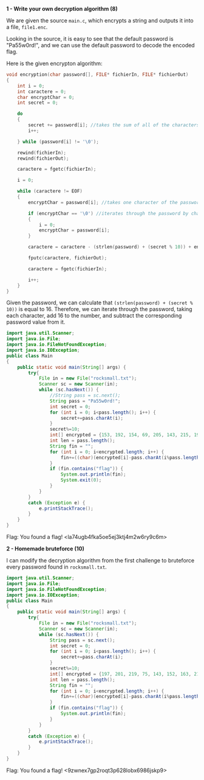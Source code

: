 **1 - Write your own decryption algorithm (8)**

We are given the source `main.c`, which encrypts a string and outputs it into a file, `file1.enc`. 

Looking in the source, it is easy to see that the default password is "Pa55w0rd!", and we can use the default password to decode the encoded flag.

Here is the given encrypton algorithm:
```c
void encryption(char password[], FILE* fichierIn, FILE* fichierOut)
{
    int i = 0;
    int caractere = 0;
    char encryptChar = 0;
    int secret = 0;

    do
    {
        secret += password[i]; //takes the sum of all of the characters in the password
        i++;

    } while (password[i] != '\0');

    rewind(fichierIn);
    rewind(fichierOut);

    caractere = fgetc(fichierIn);

    i = 0;

    while (caractere != EOF)
    {
        encryptChar = password[i]; //takes one character of the password

        if (encryptChar == '\0') //iterates through the password by character, then loops back to the beginning at the end
        {
            i = 0; 
            encryptChar = password[i];
        }

        caractere = caractere - (strlen(password) + (secret % 10)) + encryptChar; //takes a character of the input string, and modifies it

        fputc(caractere, fichierOut);

        caractere = fgetc(fichierIn);

        i++;
    }
}
```
Given the password, we can calculate that `(strlen(password) + (secret % 10))` is equal to 16. Therefore, we can iterate through the password, taking each character, add 16 to the number, and subtract the corresponding password value from it.

```java
import java.util.Scanner;
import java.io.File;
import java.io.FileNotFoundException;
import java.io.IOException;
public class Main
{
    public static void main(String[] args) {
        try{
            File in = new File("rocksmall.txt");
            Scanner sc = new Scanner(in);
            while (sc.hasNext()) {
                //String pass = sc.next();
                String pass = "Pa55w0rd!";
                int secret = 0;
                for (int i = 0; i<pass.length(); i++) {
                    secret+=pass.charAt(i);
                }
                secret%=10;
                int[] encrypted = {153, 192, 154, 69, 205, 143, 215, 194, 117, 96, 178, 69, 139, 211, 129, 201,117, 49, 124, 189, 134, 92, 155, 149, 201, 182, 69, 166, 188, 134, 90, 214,133, 151, 185, 123, 115, 188, 153, 143, 155, 141, 148, 203, 71, 178, 202,94, 136, 157, 141, 160, 94};
                int len = pass.length();
                String fin = "";
                for (int i = 0; i<encrypted.length; i++) {
                    fin+=((char)(encrypted[i]-pass.charAt(i%pass.length())+(pass.length()+secret)));
                }
                if (fin.contains("flag")) {
                    System.out.println(fin);
                    System.exit(0);
                }
            }
        }
        catch (Exception e) {
            e.printStackTrace();
        }
    }
}
```
Flag: You found a flag! \<la74ugb4fka5oe5ej3ktj4m2w6ry9c6m>

**2 - Homemade bruteforce (10)**

I can modify the decryption algorithm from the first challenge to bruteforce every password found in `rocksmall.txt`. 

```java
import java.util.Scanner;
import java.io.File;
import java.io.FileNotFoundException;
import java.io.IOException;
public class Main
{
    public static void main(String[] args) {
        try{
            File in = new File("rocksmall.txt");
            Scanner sc = new Scanner(in);
            while (sc.hasNext()) {
                String pass = sc.next();
                int secret = 0;
                for (int i = 0; i<pass.length(); i++) {
                    secret+=pass.charAt(i);
                }
                secret%=10;
                int[] encrypted = {197, 201, 219, 75, 143, 152, 163, 218, 190, 134, 140, 73, 143, 154, 205,193, 135, 75, 101, 98, 168, 227, 200, 203, 163, 96, 144, 158, 158, 204, 213,	156, 157, 92, 158, 162, 140, 158, 151, 152, 139, 166, 162, 147, 158, 97,147, 156, 153, 220, 147, 164, 53};
                int len = pass.length();
                String fin = "";
                for (int i = 0; i<encrypted.length; i++) {
                    fin+=((char)(encrypted[i]-pass.charAt(i%pass.length())+(pass.length()+secret)));
                }
                if (fin.contains("flag")) {
                    System.out.println(fin);
                }
            }
        }
        catch (Exception e) {
            e.printStackTrace();
        }
    }
}
```

Flag: You found a flag! <9zwnex7gp2roqt3p628lobx6986jskp9>
